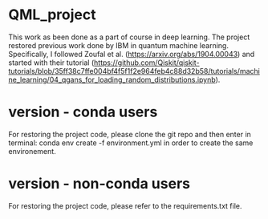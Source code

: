 # QML_project
This work as been done as a part of course in deep learning. The project restored previous work done by IBM in quantum machine learning. 
Specifically, I followed Zoufal et al. (https://arxiv.org/abs/1904.00043) and started with their tutorial (https://github.com/Qiskit/qiskit-tutorials/blob/35ff38c7ffe004bf4f5f1f2e964feb4c88d32b58/tutorials/machine_learning/04_qgans_for_loading_random_distributions.ipynb).

# version - conda users
For restoring the project code, please clone the git repo and then enter in terminal:
  conda env create -f environment.yml
in order to create the same environement.

# version - non-conda users
For restoring the project code, please refer to the requirements.txt file.


